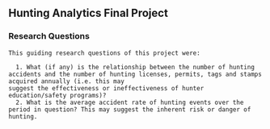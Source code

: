 ## Hunting Analytics Final Project 

### Research Questions

    This guiding research questions of this project were:
    
      1. What (if any) is the relationship between the number of hunting accidents and the number of hunting licenses, permits, tags and stamps acquired annually (i.e. this may
    suggest the effectiveness or ineffectiveness of hunter education/safety programs)?
      2. What is the average accident rate of hunting events over the period in question? This may suggest the inherent risk or danger of hunting.
